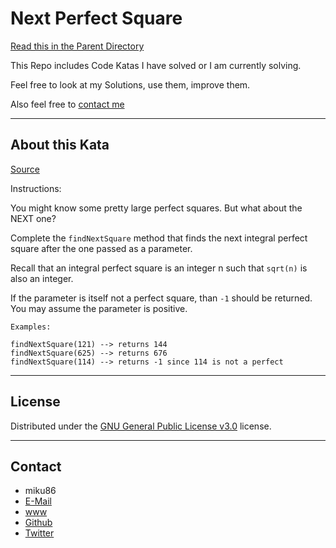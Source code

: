 # Next Perfect Square

[Read this in the Parent Directory](https://github.com/miku86/katas)

This Repo includes Code Katas I have solved or I am currently solving.

Feel free to look at my Solutions, use them, improve them.

Also feel free to [contact me](#contact)

---

## About this Kata

[Source](https://www.codewars.com/kata/find-the-next-perfect-square)

Instructions:

You might know some pretty large perfect squares. But what about the NEXT one?

Complete the `findNextSquare` method that finds the next integral perfect square after the one passed as a parameter.

Recall that an integral perfect square is an integer n such that `sqrt(n)` is also an integer.

If the parameter is itself not a perfect square, than `-1` should be returned. You may assume the parameter is positive.

```
Examples:

findNextSquare(121) --> returns 144
findNextSquare(625) --> returns 676
findNextSquare(114) --> returns -1 since 114 is not a perfect
```

---

## License

Distributed under the [GNU General Public License v3.0](https://choosealicense.com/licenses/gpl-3.0/) license.

---

## Contact

- miku86
- [E-Mail](mailto:hello@miku86.com)
- [www](https://miku86.com)
- [Github](https://github.com/miku86)
- [Twitter](https://twitter.com/miku86com)
